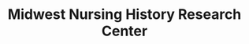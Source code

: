 ---
layout: repo
title: "Midwest Nursing History Research Center"
id: 15378
permalink: repos/15378/
---